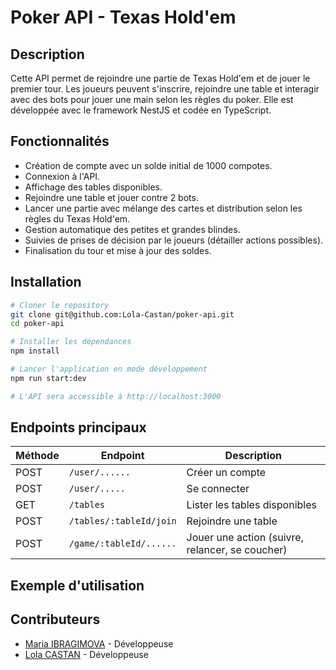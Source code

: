 # Poker API - Texas Hold'em

## Description
Cette API permet de rejoindre une partie de Texas Hold'em et de jouer le premier tour. Les joueurs peuvent s'inscrire, rejoindre une table et interagir avec des bots pour jouer une main selon les règles du poker. Elle est développée avec le framework NestJS et codée en TypeScript.

## Fonctionnalités
- Création de compte avec un solde initial de 1000 compotes.
- Connexion à l'API.
- Affichage des tables disponibles.
- Rejoindre une table et jouer contre 2 bots.
- Lancer une partie avec mélange des cartes et distribution selon les règles du Texas Hold'em.
- Gestion automatique des petites et grandes blindes.
- Suivies de prises de décision par le joueurs (détailler actions possibles).
- Finalisation du tour et mise à jour des soldes.

## Installation
```sh
# Cloner le repository
git clone git@github.com:Lola-Castan/poker-api.git
cd poker-api

# Installer les dépendances
npm install

# Lancer l'application en mode développement
npm run start:dev

# L'API sera accessible à http://localhost:3000
```

## Endpoints principaux
| Méthode | Endpoint                | Description |
|---------|---------------------    |-------------|
| POST    | `/user/......`          | Créer un compte |
| POST    | `/user/.....`           | Se connecter |
| GET     | `/tables`               | Lister les tables disponibles |
| POST    | `/tables/:tableId/join` | Rejoindre une table |
| POST    | `/game/:tableId/......` | Jouer une action (suivre, relancer, se coucher) |

## Exemple d'utilisation

## Contributeurs
- [Maria IBRAGIMOVA](https://github.com/Mashoulya) - Développeuse
- [Lola CASTAN](https://github.com/Lola-Castan) - Développeuse